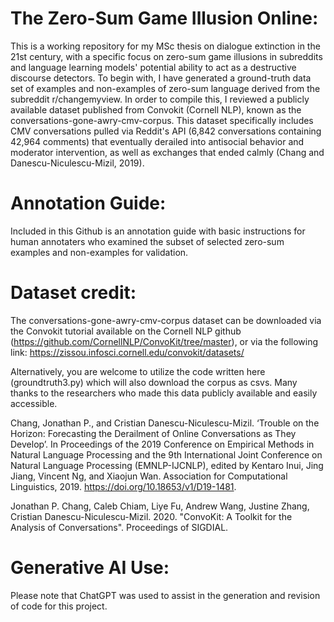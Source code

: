 # The Zero-Sum Game Illusion Online:
This is a working repository for my MSc thesis on dialogue extinction in the 21st century, with a specific focus on zero-sum game illusions in subreddits and language learning models' potential ability to act as a destructive discourse detectors. 
To begin with, I have generated a ground-truth data set of examples and non-examples of zero-sum language derived from the subreddit r/changemyview. In order to compile this, I reviewed a publicly available dataset published from Convokit (Cornell NLP), known as the conversations-gone-awry-cmv-corpus. This dataset specifically includes CMV conversations pulled via Reddit's API (6,842 conversations containing 42,964 comments) that eventually derailed into antisocial behavior and moderator intervention, as well as exchanges that ended calmly (Chang and Danescu-Niculescu-Mizil, 2019). 

# Annotation Guide:
Included in this Github is an annotation guide with basic instructions for human annotaters who examined the subset of selected zero-sum examples and non-examples for validation. 

# Dataset credit: 
The conversations-gone-awry-cmv-corpus dataset can be downloaded via the Convokit tutorial available on the Cornell NLP github (https://github.com/CornellNLP/ConvoKit/tree/master), or via the following link: https://zissou.infosci.cornell.edu/convokit/datasets/

Alternatively, you are welcome to utilize the code written here (groundtruth3.py) which will also download the corpus as csvs. Many thanks to the researchers who made this data publicly available and easily accessible. 

Chang, Jonathan P., and Cristian Danescu-Niculescu-Mizil. ‘Trouble on the Horizon: Forecasting the Derailment of Online Conversations as They Develop’. In Proceedings of the 2019 Conference on Empirical Methods in Natural Language Processing and the 9th International Joint Conference on Natural Language Processing (EMNLP-IJCNLP), edited by Kentaro Inui, Jing Jiang, Vincent Ng, and Xiaojun Wan. Association for Computational Linguistics, 2019. https://doi.org/10.18653/v1/D19-1481.


Jonathan P. Chang, Caleb Chiam, Liye Fu, Andrew Wang, Justine Zhang, Cristian Danescu-Niculescu-Mizil. 2020. "ConvoKit: A Toolkit for the Analysis of Conversations". Proceedings of SIGDIAL.

# Generative AI Use: 
Please note that ChatGPT was used to assist in the generation and revision of code for this project. 

